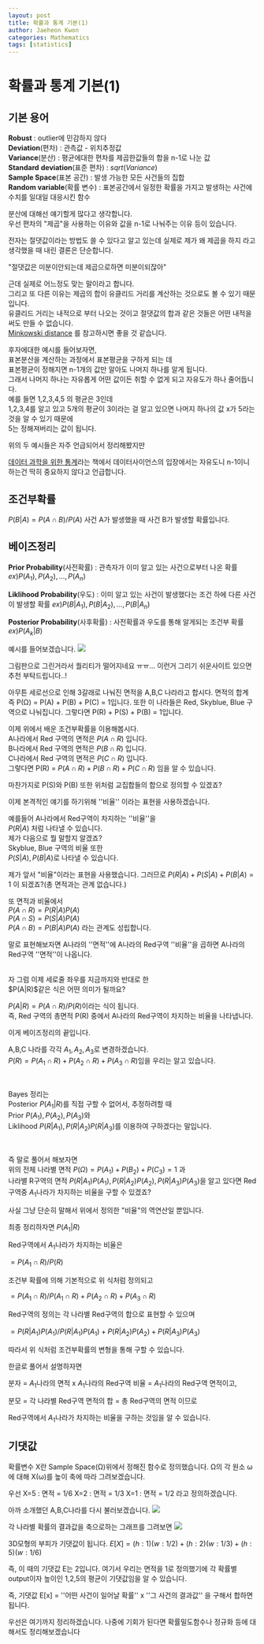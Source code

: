 ```yaml
---
layout: post
title: 확률과 통계 기본(1)
author: Jaeheon Kwon
categories: Mathematics
tags: [statistics]
---
```




# 확률과 통계 기본(1)

## 기본 용어

**Robust** : outlier에 민감하지 않다<br>
**Deviation**(편차) : 관측값 - 위치추정값<br> 
**Variance**(분산) : 평균에대한 편차를 제곱한값들의 합을 n-1로 나눈 값<br>
**Standard** **deviation**(표준 편차) : $sqrt(Variance)$<br>
**Sample Space**(표본 공간) : 발생 가능한 모든 사건들의 집합<br>
**Random variable**(확률 변수) : 표본공간에서 일정한 확률을 가지고 발생하는 사건에 수치를 일대일 대응시킨 함수 <br>

분산에 대해선 얘기할게 많다고 생각합니다.<br>
우선 편차의 "제곱"을 사용하는 이유와 값을 n-1로 나눠주는 이유 등이 있습니다.

전자는 절댓값이라는 방법도 쓸 수 있다고 알고 있는데
실제로 제가 왜 제곱을 하지 라고 생각했을 때 내린 결론은 단순합니다.

"절댓값은 미분이안되는데 제곱으로하면 미분이되잖아"

근데 실제로 어느정도 맞는 말이라고 합니다.<br>
그리고 또 다른 이유는 제곱의 합이 유클리드 거리를 계산하는 것으로도 볼 수 있기 때문입니다.<br>
유클리드 거리는 내적으로 부터 나오는 것이고 절댓값의 합과 같은 것들은 어떤 내적을 써도 만들 수 없습니다.<br>
[Minkowski distance]( [https://mrkevinna.github.io/%EA%B8%B0%EA%B3%84%ED%95%99%EC%8A%B5-%EA%B0%9C%EC%9A%94-3/](https://mrkevinna.github.io/기계학습-개요-3/) ) 를 참고하시면 좋을 것 같습니다.

후자에대한 예시를 들어보자면,<br>
표본분산을 계산하는 과정에서 표본평균을 구하게 되는 데<br>
표본평균이 정해지면 n-1개의 값만 알아도 나머지 하나를 알게 됩니다.<br>
그래서 나머지 하나는 자유롭게 어떤 값이든 취할 수 없게 되고 자유도가 하나 줄어듭니다.<br>
예를 들면 1,2,3,4,5 의 평균은 3인데<br>
1,2,3,4를 알고 있고 5개의 평균이 3이라는 걸 알고 있으면 나머지 하나의 값 x가 5라는 것을 알 수 있기 때문에<br>
5는 정해져버리는 값이 됩니다.<br>

위의 두 예시들은 자주 언급되어서 정리해봤지만

[데이터 과학을 위한 통계]( http://m.hanbit.co.kr/store/books/book_view.html?p_code=B2845507407 )라는 책에서 데이터사이언스의 입장에서는 자유도니 n-1이니 하는건 딱히 중요하지 않다고 언급합니다.

## 조건부확률

$P(B|A) = P(A∩B)/P(A)$ 
사건 A가 발생했을 때 사건 B가 발생할 확률입니다.

## 베이즈정리

**Prior Probability**(사전확률) : 관측자가 이미 알고 있는 사건으로부터 나온 확률
$ex) P(A_1), P(A_2), ... ,P(A_n)$

**Liklihood Probability**(우도) : 이미 알고 있는 사건이 발생했다는 조건 하에 다른 사건이 발생할 확률
$ex)P(B|A_1),P(B|A_2),...,P(B|A_n)$

**Posterior Probability**(사후확률) : 사전확률과 우도를 통해 알게되는 조건부 확률
$ex)P(A_k|B)$

예시를 들어보겠습니다.
<img src = "https://py-tonic.github.io/images/Probability/bayes.png">

그림판으로 그린거라서 퀄리티가 떨어지네요 ㅠㅠ...
이런거 그리기 쉬운사이트 있으면 추천 부탁드립니다..!

아무튼 세로선으로 인해 3갈래로 나눠진 면적을 A,B,C 나라라고 합시다.
면적의 합계 즉  P(Ω) = P(A) + P(B) + P(C) = 1입니다.
또한 이 나라들은 Red, Skyblue, Blue 구역으로 나눠집니다.
그렇다면 P(R) + P(S) + P(B) = 1입니다.

이제 위에서 배운 조건부확률을 이용해봅시다.<br>
A나라에서 Red 구역의 면적은 $P(A∩R)$ 입니다.<br>
B나라에서 Red 구역의 면적은 $P(B∩R)$ 입니다.<br>
C나라에서 Red 구역의 면적은 $P(C∩R)$ 입니다.<br>
그렇다면 P(R) = $P(A∩R)+P(B∩R)+P(C∩R)$ 임을 알 수 있습니다.<br>

마찬가지로 P(S)와 P(B) 또한 위처럼 교집합들의 합으로 정의할 수 있겠죠?<br>

이제 본격적인 얘기를 하기위해 ''비율'' 이라는 표현을 사용하겠습니다.<br>

예를들어 A나라에서 Red구역이 차지하는 ''비율''을<br>
 $P(R|A)$ 처럼 나타낼 수 있습니다.<br>
제가 다음으로 뭘 말할지 알겠죠? <br>
Skyblue, Blue 구역의 비율 또한 <br>
$P(S|A),P(B|A)$로 나타낼 수 있습니다.<br>

제가 앞서 "비율"이라는 표현을 사용했습니다.
그러므로 $P(R|A)+P(S|A)+P(B|A) = 1$ 이 되겠죠?(총 면적과는 관계 없습니다.)

또 면적과 비율에서<br>
$P(A∩R) = P(R|A)P(A)$<br>
$P(A∩S) = P(S|A)P(A)$<br>
$P(A∩B) = P(B|A)P(A)$ 라는 관계도 성립합니다.

말로 표현해보자면 
A나라의 ''면적''에 A나라의 Red구역 ''비율''을 곱하면 A나라의 Red구역 ''면적''이 나옵니다.<br>

<br>
자 그럼 이제 세로줄 좌우를 지금까지와 반대로 한 <br>
$P(A|R)$같은 식은 어떤 의미가 될까요?<br>

$P(A|R) = P(A∩R)/P(R)$이라는 식이 됩니다.<br>
즉, Red 구역의 총면적 P(R) 중에서 A나라의 Red구역이 차지하는 비율을 나타냅니다.
<br>

이게 베이즈정리의 끝입니다.<br>

A,B,C 나라를 각각 $A_1,A_2,A_3$로 변경하겠습니다.<br>
$P(R)=P(A_1∩R)+P(A_2∩R)+P(A_3∩R)$임을 우리는 알고 있습니다.<br>

<br>

Bayes 정리는<br>
Posterior $P(A_1|R)$를 직접 구할 수 없어서, 추정하려할 때<br>
Prior $P(A_1),P(A_2),P(A_3)$와 <br>
Liklihood $P(R|A_1),P(R|A_2)P(R|A_3)$를 이용하여 구하겠다는 말입니다.<br>

<br>

즉 말로 풀어서 해보자면<br>
위의 전체 나라별 면적 $P(Ω) = P(A_1) + P(B_2) + P(C_3) = 1$ 과<br> 
나라별 R구역의 면적 $P(R|A_1)P(A_1),P(R|A_2)P(A_2),P(R|A_3)P(A_3)$을 알고 있다면 Red구역중 $A_1$나라가 차지하는 비율을 구할 수 있겠죠?<br>

사실 그냥 단순히 말해서  위에서 정의한 "비율"의 역연산일 뿐입니다.<br>

최종 정리하자면
$P(A_1|R)$ <br>

Red구역에서 $A_1$나라가 차지하는 비율은<br>

$= P(A_1∩R)/P(R)$<br>

조건부 확률에 의해 기본적으로 위 식처럼 정의되고 <br>

$= P(A_1∩R)/P(A_1∩R)+P(A_2∩R)+P(A_3∩R)$<br>

Red구역의 정의는 각 나라별 Red구역의 합으로 표현할 수 있으며<br>
<br>
$= P(R|A_1)P(A_1)/P(R|A_1)P(A_1)+P(R|A_2)P(A_2)+P(R|A_3)P(A_3)$<br>

따라서 위 식처럼 조건부확률의 변형을 통해 구할 수 있습니다.<br>

한글로 풀어서 설명하자면<br>

분자 = $A_1$나라의 면적 x $A_1$나라의 Red구역 비율 = $A_1$나라의 Red구역 면적이고,<br>

분모 = 각 나라별 Red구역 면적의 합 = 총 Red구역의 면적 이므로<br>

Red구역에서 $A_1$나라가 차지하는 비율을 구하는 것임을 알 수 있습니다.<br>

## 기댓값

확률변수 X란 Sample Space(Ω)위에서 정해진 함수로 정의했습니다.
Ω의 각 원소  ω에 대해 X(ω)를 높이 축에 따라 그려보겠습니다.

우선 
X=5 : 면적 = 1/6
X=2 : 면적 = 1/3
X=1 : 면적 = 1/2 라고 정의하겠습니다.

아까 소개했던 A,B,C나라를 다시 불러보겠습니다.
<img src = "https://py-tonic.github.io/images/Probability/0.png">

각 나라별 확률의 결과값을 축으로하는 그래프를 그려보면
<img src = "https://py-tonic.github.io/images/Probability/1.png">

3D모형의 부피가 기댓값이 됩니다.
$E[X] = (h:1)(w:1/2) + (h:2)(w:1/3) + (h:5)(w:1/6)$

즉, 이 때의 기댓값 E는 2입니다. 여기서 우리는 면적을 1로 정의했기에
각 확률별 output이자 높이인 1,2,5의 평균이 기댓값임을 알 수 있습니다.

즉, 기댓값 E[x] = ''어떤 사건이 일어날 확률'' x ''그 사건의 결과값'' 을 구해서 합하면 됩니다.

우선은 여기까지 정리하겠습니다.
나중에 기회가 된다면 확률밀도함수나 정규화 등에 대해서도 정리해보겠습니다
